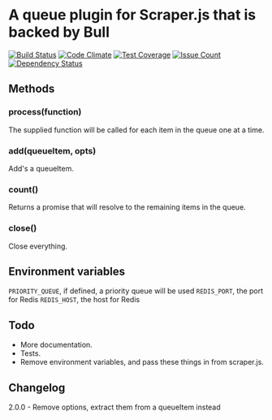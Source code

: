 # A queue plugin for Scraper.js that is backed by Bull
[![Build Status](https://travis-ci.org/leahciMic/scraperjs-queue-bull.svg?branch=master)](https://travis-ci.org/leahciMic/scraperjs-queue-bull)
[![Code Climate](https://codeclimate.com/github/leahciMic/scraperjs-queue-bull/badges/gpa.svg)](https://codeclimate.com/github/leahciMic/scraperjs-queue-bull)
[![Test Coverage](https://codeclimate.com/github/leahciMic/scraperjs-queue-bull/badges/coverage.svg)](https://codeclimate.com/github/leahciMic/scraperjs-queue-bull/coverage)
[![Issue Count](https://codeclimate.com/github/leahciMic/scraperjs-queue-bull/badges/issue_count.svg)](https://codeclimate.com/github/leahciMic/scraperjs-queue-bull)
[![Dependency Status](https://www.versioneye.com/user/projects/57730f02752cd10042009d5c/badge.svg?style=flat)](https://www.versioneye.com/user/projects/57730f02752cd10042009d5c)
## Methods

### process(function)

The supplied function will be called for each item in the queue one at a time.

### add(queueItem, opts)

Add's a queueItem.

### count()

Returns a promise that will resolve to the remaining items in the queue.

### close()

Close everything.

## Environment variables

`PRIORITY_QUEUE`, if defined, a priority queue will be used
`REDIS_PORT`, the port for Redis
`REDIS_HOST`, the host for Redis

## Todo

* More documentation.
* Tests.
* Remove environment variables, and pass these things in from scraper.js.


## Changelog

2.0.0 - Remove options, extract them from a queueItem instead
